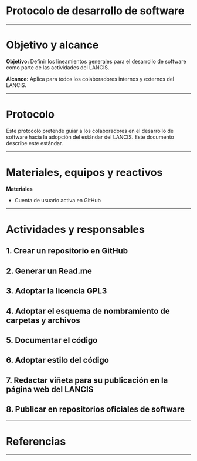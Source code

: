 # Protocolo de desarrollo de software

* * *

# Objetivo y alcance

**Objetivo:** Definir los lineamientos generales para el desarrollo de software como parte de las actividades del LANCIS.

**Alcance:** Aplica para todos los colaboradores internos y externos del LANCIS.

* * *

# Protocolo

Este protocolo pretende guiar a los colaboradores en el desarrollo de software hacia la adopción del estándar del LANCIS. Este documento describe este estándar.

* * *

# Materiales, equipos y reactivos

**Materiales**

* Cuenta de usuario activa en GitHub

* * *
# Actividades y responsables

## 1. Crear un repositorio en GitHub

## 2. Generar un Read.me

## 3. Adoptar la licencia GPL3

## 4. Adoptar el esquema de nombramiento de carpetas y archivos

## 5. Documentar el código

## 6. Adoptar estilo del código

## 7. Redactar viñeta para su publicación en la página web del LANCIS

## 8. Publicar en repositorios oficiales de software

* * *
# Referencias
* * *
